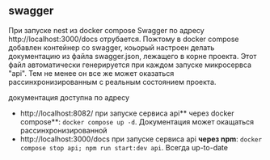 ## swagger

При запуске nest из docker compose Swagger по адресу http://localhost:3000/docs отрубается.
Пожтому в docker compose добавлен контейнер со swagger, коьорый настроен делать документацию из файла swagger.json, лежащего в корне проекта.
Этот файл автоматически генерируется при каждом запуске микросервса "api".
Тем не менее он все же может оказаться рассинхронизированным с реальным состоянием проекта.

документация доступна по адресу 
- http://localhost:8082/ при запуске сервиса api** через docker compose**: `docker compose up -d`. Документация может окащаться рассинхронизированной
- http://localhost:3000/docs  при запуске сервиса api **через npm**: `docker compose stop api; npm run start:dev api`. Всегда up-to-date